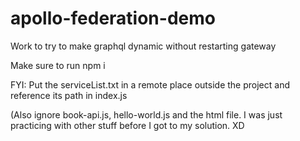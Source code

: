 # apollo-federation-demo
Work to try to make graphql dynamic without restarting gateway

Make sure to run npm i

FYI:
Put the serviceList.txt in a remote place outside the project and reference its path in index.js

(Also ignore book-api.js, hello-world.js and the html file. I was just practicing with other stuff before I got to my solution. XD
